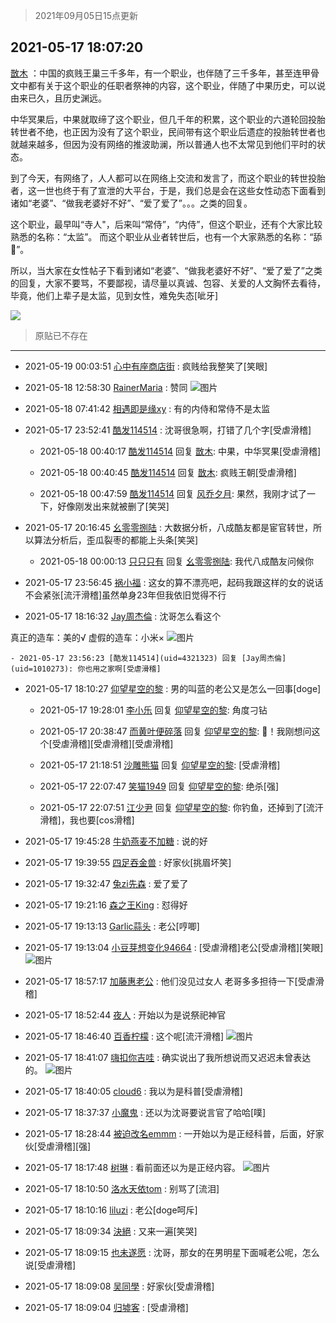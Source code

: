 > 2021年09月05日15点更新
<link rel="stylesheet" href="https://cdn.jsdelivr.net/gh/taotie6/sampleJSON@main/css/photo_show.css">


 ## 2021-05-17 18:07:20 

 [㪚木](https://www.coolapk.com/feed/27039270?shareKey=N2FhZGY0ZWNkYzJjNjEzMTc3ZmM~) ：中国的疯贱王巢三千多年，有一个职业，也伴随了三千多年，甚至连甲骨文中都有关于这个职业的任职者祭神的内容，这个职业，伴随了中果历史，可以说由来已久，且历史渊远。

中华冥果后，中果就取缔了这个职业，但几千年的积累，这个职业的六道轮回投胎转世者不绝，也正因为没有了这个职业<!--break-->，民间带有这个职业后遗症的投胎转世者也就越来越多，但因为没有网络的推波助澜，所以普通人也不太常见到他们平时的状态。

到了今天，有网络了，人人都可以在网络上交流和发言了，而这个职业的转世投胎者，这一世也终于有了宣泄的大平台，于是，我们总是会在这些女性动态下面看到诸如“老婆”、“做我老婆好不好”、“爱了爱了”。。。之类的回复。

这个职业，最早叫“寺人&quot;，后来叫“常侍”，“内侍”，但这个职业，还有个大家比较熟悉的名称：“太监”。
而这个职业从业者转世后，也有一个大家熟悉的名称：“舔🐶”。

所以，当大家在女性帖子下看到诸如“老婆”、“做我老婆好不好”、“爱了爱了”之类的回复，大家不要骂，不要鄙视，请尽量以真诚、包容、关爱的人文胸怀去看待，毕竟，他们上辈子是太监，见到女性，难免失态[呲牙] 

<div class="album">
<img class="img-item" src="https://image.coolapk.com/feed/2020/0606/14/1081091_39c516f3_5623_1393@320x180.gif" />
</div>

> 原贴已不存在 

 ------- 

- 2021-05-19 00:03:51 [心中有座商店街](uid=1636078) : 疯贱给我整笑了[笑眼] 

- 2021-05-18 12:58:30 [RainerMaria](uid=3141315) : 赞同 ![图片](https://image.coolapk.com/feed/2021/0411/00/945718_ddb24a86_0749_7129@72x65.gif)

- 2021-05-18 07:41:42 [相遇即是缘xy](uid=3570688) : 有的内侍和常侍不是太监 

- 2021-05-17 23:52:41 [酷发114514](uid=4321323) : 沈哥很急啊，打错了几个字[受虐滑稽] 

    - 2021-05-18 00:40:17 [酷发114514](uid=4321323) 回复 [㪚木](uid=1081091): 中果，中华冥果[受虐滑稽] 

    - 2021-05-18 00:40:45 [酷发114514](uid=4321323) 回复 [㪚木](uid=1081091): 疯贱王朝[受虐滑稽] 

    - 2021-05-18 00:47:59 [酷发114514](uid=4321323) 回复 [风乔夕月](uid=2725527): 果然，我刚才试了一下，好像刚发出来就被删了[笑哭] 

- 2021-05-17 20:16:45 [幺零零捌陆](uid=6463257) : 大数据分析，八成酷友都是宦官转世，所以算法分析后，歪瓜裂枣的都能上头条[笑哭] 

    - 2021-05-18 00:00:13 [只只只有](uid=2467028) 回复 [幺零零捌陆](uid=6463257): 我代八成酷友问候你 

- 2021-05-17 23:56:45 [祸小福](uid=3617703) : 这女的算不漂亮吧，起码我跟这样的女的说话不会紧张[流汗滑稽]虽然单身23年但我依旧觉得不行 

- 2021-05-17 18:16:32 [Jay周杰倫](uid=1010273) : 沈哥怎么看这个

真正的造车：美的√
虚假的造车：小米× ![图片](https://image.coolapk.com/feed/2021/0517/18/1010273_6591_7941@828x1792.jpg)

    - 2021-05-17 23:56:23 [酷发114514](uid=4321323) 回复 [Jay周杰倫](uid=1010273): 你也用之家啊[受虐滑稽] 

- 2021-05-17 18:10:27 [仰望星空的黎](uid=1961388) : 男的叫蓝的老公又是怎么一回事[doge] 

    - 2021-05-17 19:28:01 [李小乐](uid=370564) 回复 [仰望星空的黎](uid=1961388): 角度刁钻 

    - 2021-05-17 20:38:47 [而黄叶便碎落](uid=2845514) 回复 [仰望星空的黎](uid=1961388): 🌿！我刚想问这个[受虐滑稽][受虐滑稽][受虐滑稽] 

    - 2021-05-17 21:18:51 [沙雕熊猫](uid=1850323) 回复 [仰望星空的黎](uid=1961388): [受虐滑稽] 

    - 2021-05-17 22:07:47 [笑猫1949](uid=3084348) 回复 [仰望星空的黎](uid=1961388): 绝杀[强] 

    - 2021-05-17 22:07:51 [江少尹](uid=3524927) 回复 [仰望星空的黎](uid=1961388): 你钓鱼，还掉到了[流汗滑稽]，我也要[cos滑稽] 

- 2021-05-17 19:45:28 [牛奶燕麦不加糖](uid=633325) : 说的好 

- 2021-05-17 19:39:55 [四足吞金兽](uid=2416312) : 好家伙[挑眉坏笑] 

- 2021-05-17 19:32:47 [兔zi先森](uid=4187436) : 爱了爱了 

- 2021-05-17 19:21:16 [森之王King](uid=7511548) : 怼得好 

- 2021-05-17 19:13:13 [Garlic蒜头](uid=473445) : 老公[哼唧] 

- 2021-05-17 19:13:04 [小豆芽想变化94664](uid=5184191) : [受虐滑稽]老公[受虐滑稽][笑眼] ![图片](https://image.coolapk.com/feed/2021/0517/19/5184191_26a5f96b_9979_0762@294x293.gif)

- 2021-05-17 18:57:17 [加藤惠老公](uid=1266680) : 他们没见过女人  老哥多多担待一下[受虐滑稽] 

- 2021-05-17 18:52:44 [夜人](uid=561987) : 开始以为是说祭祀神官 

- 2021-05-17 18:46:40 [百香柠檬](uid=2068085) : 这个呢[流汗滑稽] ![图片](https://image.coolapk.com/feed/2021/0517/18/2068085_8ded5bb3_8399_2215@601x478.jpeg)

- 2021-05-17 18:41:07 [嗨扣你吉哇](uid=1721534) : 确实说出了我所想说而又迟迟未曾表达的。 ![图片](https://image.coolapk.com/feed/2021/0517/18/1721534_8066_6923@270x250.gif)

- 2021-05-17 18:40:05 [cloud6](uid=852635) : 我以为是科普[受虐滑稽] 

- 2021-05-17 18:37:37 [小魔鬼](uid=673514) : 还以为沈哥要说言官了哈哈[噗] 

- 2021-05-17 18:28:44 [被迫改名emmm](uid=3302275) : 一开始以为是正经科普，后面，好家伙[受虐滑稽][强] 

- 2021-05-17 18:17:48 [树琳](uid=1807052) : 看前面还以为是正经内容。 ![图片](https://image.coolapk.com/feed/2021/0309/21/1807052_0451405a_7375_2199@640x480.jpeg)

- 2021-05-17 18:10:50 [洛水天依tom](uid=1661759) : 别骂了[流泪] 

- 2021-05-17 18:10:16 [liluzi](uid=3499639) : 老公[doge呵斥] 

- 2021-05-17 18:09:34 [決絕](uid=2288436) : 又来一遍[笑哭] 

- 2021-05-17 18:09:15 [也未遂愿](uid=3056500) : 沈哥，那女的在男明星下面喊老公呢，怎么说[受虐滑稽] 

- 2021-05-17 18:09:08 [吴同學](uid=1320218) : 好家伙[受虐滑稽] 

- 2021-05-17 18:09:04 [归墟客](uid=3287587) : [受虐滑稽] 

